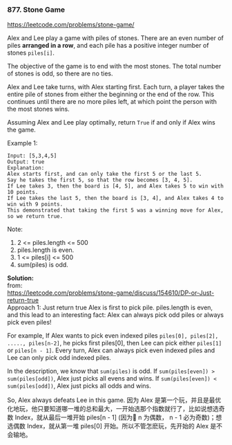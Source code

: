 ### 877. Stone Game

https://leetcode.com/problems/stone-game/

Alex and Lee play a game with piles of stones.  There are an even number of piles **arranged in a row**, and each pile has a positive integer number of stones `piles[i]`.

The objective of the game is to end with the most stones.  The total number of stones is odd, so there are no ties.

Alex and Lee take turns, with Alex starting first.  Each turn, a player takes the entire pile of stones from either the beginning or the end of the row.  This continues until there are no more piles left, at which point the person with the most stones wins.

Assuming Alex and Lee play optimally, return `True` if and only if Alex wins the game.

 

Example 1:
```
Input: [5,3,4,5]
Output: true
Explanation: 
Alex starts first, and can only take the first 5 or the last 5.
Say he takes the first 5, so that the row becomes [3, 4, 5].
If Lee takes 3, then the board is [4, 5], and Alex takes 5 to win with 10 points.
If Lee takes the last 5, then the board is [3, 4], and Alex takes 4 to win with 9 points.
This demonstrated that taking the first 5 was a winning move for Alex, so we return true.
```

Note:

1. 2 <= piles.length <= 500
2. piles.length is even.
3. 1 <= piles[i] <= 500
4. sum(piles) is odd.

**Solution:**
<br/>from:<br/>
https://leetcode.com/problems/stone-game/discuss/154610/DP-or-Just-return-true <br/>
Approach 1: Just return true
Alex is first to pick pile.
piles.length is even, and this lead to an interesting fact:
Alex can always pick odd piles or always pick even piles!

For example,
If Alex wants to pick even indexed piles `piles[0], piles[2], ....., piles[n-2]`,
he picks first piles[0], then Lee can pick either `piles[1]` or `piles[n - 1]`.
Every turn, Alex can always pick even indexed piles and Lee can only pick odd indexed piles.

In the description, we know that `sum(piles)` is odd.
If `sum(piles[even]) > sum(piles[odd])`, Alex just picks all evens and wins.
If `sum(piles[even]) < sum(piles[odd])`, Alex just picks all odds and wins.

So, Alex always defeats Lee in this game.
因为 Alex 是第一个玩，并且是最优化地玩，他只要知道哪一堆的总和最大，一开始选那个指数就行了，比如说想选奇数 Index，就从最后一堆开始 piles[n - 1] (因为 n 为偶数， n - 1 必为奇数)；想选偶数 Index，就从第一堆 piles[0] 开始。所以不管怎麽玩，先开始的 Alex 是不会输地。